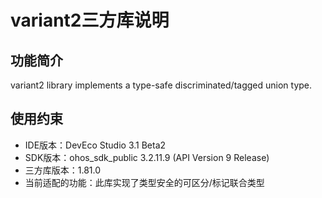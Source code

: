 # variant2三方库说明
## 功能简介
variant2 library implements a type-safe discriminated/tagged union type.
## 使用约束
- IDE版本：DevEco Studio 3.1 Beta2
- SDK版本：ohos_sdk_public 3.2.11.9 (API Version 9 Release)
- 三方库版本：1.81.0
- 当前适配的功能：此库实现了类型安全的可区分/标记联合类型
